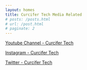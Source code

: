 ```yaml
---
layout: homes
title: Curcifer Tech Media Related
# posts: /posts.html
# url: /post.html
# paginate: 2
---
```



[Youtube Channel - Curcifer Tech][Youtube-site]

[Instagram - Curcifer Tech][Instagram-site]

[Twitter - Curcifer Tech][Twitter-site]

[Youtube-site]: https://www.youtube.com/channel/UCivOjH8kwaIwbCjrFis5VvA
[Instagram-site]: https://www.instagram.com/curcifer.tech/
[Twitter-site]: https://twitter.com/curcifer